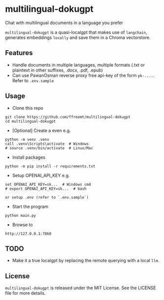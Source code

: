 # multilingual-dokugpt
Chat with multilingual documents in a language you prefer

`multilingual-dokugpt` is a quasi-localgpt that makes use of `langchain`, generates  embeddings `locally` and save them in a Chroma vectorstore.

## Features
* Handle documents in multiple languages, multiple formats (.txt or plaintext in other suffixes, .docx, .pdf, .epub)
* Can use PawanOsman reverse proxy free api-key of the form `pk-....`. Refer to `.env.sample`

## Usage
* Clone this repo
```
git clone https://github.com/ffreemt/multilingual-dokugpt
cd multilingual-dokugpt
```
* [Optional] Create a even
e.g.
```
python -m venv .venv
call .venv\Scripts\activate  # Windows
# source .venv/bin/activate  # Linux/Mac
```

* Install packages
```
python -m pip install -r requirements.txt
```

* Setup OPENAI_API_KEY
e.g.
```
set OPENAI_API_KEY=sk...  # Windows cmd
# export OPENAI_API_KEY=sk...  # bash

or setup .env (refer to `.env.sample`)
```

* Start the program
```
python main.py
```
* Browse to
```
http://127.0.0.1:7860
```

## TODO
* Make it a true localgpt by replacing the remote querying with a local `llm`.

## License
`multilingual-dokugpt` is released under the MIT License. See the LICENSE file for more details.
